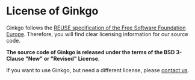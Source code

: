 # License of Ginkgo

Ginkgo follows the [REUSE specification of the Free Software Foundation Europe](https://reuse.software/).
Therefore, you will find clear licensing information for our source code.

**The source code of Ginkgo is released under the terms of the BSD 3-Clause "New" or "Revised" License**.

If you want to use Ginkgo, but need a different license, please
[contact us](https://github.com/ginkgo-project/ginkgo/wiki#contact-us).